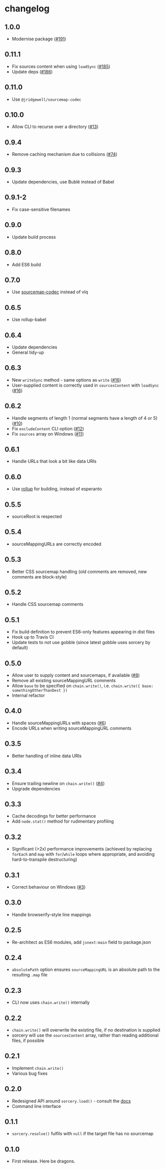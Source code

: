 # changelog

## 1.0.0

- Modernise package ([#191](https://github.com/Rich-Harris/sorcery/pull/191))

## 0.11.1

- Fix sources content when using `loadSync` ([#185](https://github.com/Rich-Harris/sorcery/pull/185))
- Update deps ([#186](https://github.com/Rich-Harris/sorcery/pull/186))

## 0.11.0

- Use `@jridgewell/sourcemap-codec`

## 0.10.0

- Allow CLI to recurse over a directory ([#13](https://github.com/Rich-Harris/sorcery/issues/13))

## 0.9.4

- Remove caching mechanism due to collisions ([#74](https://github.com/Rich-Harris/sorcery/pull/74))

## 0.9.3

- Update dependencies, use Bublé instead of Babel

## 0.9.1-2

- Fix case-sensitive filenames

## 0.9.0

- Update build process

## 0.8.0

- Add ES6 build

## 0.7.0

- Use [sourcemap-codec](https://github.com/rich-harris/sourcemap-codec) instead of vlq

## 0.6.5

- Use rollup-babel

## 0.6.4

- Update dependencies
- General tidy-up

## 0.6.3

- New `writeSync` method - same options as `write` ([#16](https://github.com/Rich-Harris/sorcery/issues/16))
- User-supplied content is correctly used in `sourcesContent` with `loadSync` ([#16](https://github.com/Rich-Harris/sorcery/issues/16))

## 0.6.2

- Handle segments of length 1 (normal segments have a length of 4 or 5) ([#10](https://github.com/Rich-Harris/sorcery/issues/10))
- Fix `excludeContent` CLI option ([#12](https://github.com/Rich-Harris/sorcery/pull/12))
- Fix `sources` array on Windows ([#11](https://github.com/Rich-Harris/sorcery/pull/11))

## 0.6.1

- Handle URLs that look a bit like data URIs

## 0.6.0

- Use [rollup](https://github.com/rich-harris/rollup) for building, instead of esperanto

## 0.5.5

- sourceRoot is respected

## 0.5.4

- sourceMappingURLs are correctly encoded

## 0.5.3

- Better CSS sourcemap handling (old comments are removed, new comments are block-style)

## 0.5.2

- Handle CSS sourcemap comments

## 0.5.1

- Fix build definition to prevent ES6-only features appearing in dist files
- Hook up to Travis CI
- Update tests to not use gobble (since latest gobble uses sorcery by default)

## 0.5.0

- Allow user to supply content and sourcemaps, if available ([#8](https://github.com/Rich-Harris/sorcery/issues/8))
- Remove all existing sourceMappingURL comments
- Allow `base` to be specified on `chain.write()`, i.e. `chain.write({ base: somethingOtherThanDest })`
- Internal refactor

## 0.4.0

- Handle sourceMappingURLs with spaces ([#6](https://github.com/Rich-Harris/sorcery/issues/6))
- Encode URLs when writing sourceMappingURL comments

## 0.3.5

- Better handling of inline data URIs

## 0.3.4

- Ensure trailing newline on `chain.write()` ([#4](https://github.com/Rich-Harris/sorcery/issues/4))
- Upgrade dependencies

## 0.3.3

- Cache decodings for better performance
- Add `node.stat()` method for rudimentary profiling

## 0.3.2

- Significant (>2x) performance improvements (achieved by replacing `forEach` and `map` with `for`/`while` loops where appropriate, and avoiding hard-to-transpile destructuring)

## 0.3.1

- Correct behaviour on Windows ([#3](https://github.com/Rich-Harris/sorcery/issues/3))

## 0.3.0

- Handle browserify-style line mappings

## 0.2.5

- Re-architect as ES6 modules, add `jsnext:main` field to package.json

## 0.2.4

- `absolutePath` option ensures `sourceMappingURL` is an absolute path to the resulting `.map` file

## 0.2.3

- CLI now uses `chain.write()` internally

## 0.2.2

- `chain.write()` will overwrite the existing file, if no destination is supplied
- sorcery will use the `sourcesContent` array, rather than reading additional files, if possible

## 0.2.1

- Implement `chain.write()`
- Various bug fixes

## 0.2.0

- Redesigned API around `sorcery.load()` - consult the [docs](https://github.com/Rich-Harris/sorcery/wiki)
- Command line interface

## 0.1.1

- `sorcery.resolve()` fulfils with `null` if the target file has no sourcemap

## 0.1.0

- First release. Here be dragons.
